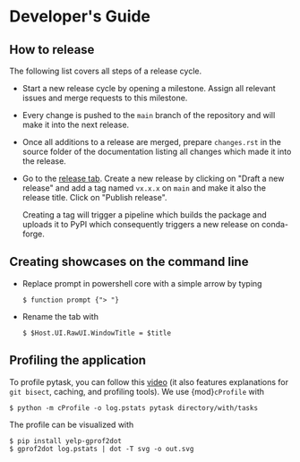 # Developer's Guide

## How to release

The following list covers all steps of a release cycle.

- Start a new release cycle by opening a milestone. Assign all relevant issues and merge
  requests to this milestone.

- Every change is pushed to the `main` branch of the repository and will make it into
  the next release.

- Once all additions to a release are merged, prepare `changes.rst` in the source folder
  of the documentation listing all changes which made it into the release.

- Go to the [release tab](https://github.com/pytask-dev/pytask/releases). Create a new
  release by clicking on "Draft a new release" and add a tag named `vx.x.x` on `main`
  and make it also the release title. Click on "Publish release".

  Creating a tag will trigger a pipeline which builds the package and uploads it to PyPI
  which consequently triggers a new release on conda-forge.

## Creating showcases on the command line

- Replace prompt in powershell core with a simple arrow by typing

  ```console
  $ function prompt {"> "}
  ```

- Rename the tab with

  ```console
  $ $Host.UI.RawUI.WindowTitle = $title
  ```

## Profiling the application

To profile pytask, you can follow this
[video](https://www.youtube.com/watch?v=qiZyDLEJHh0) (it also features explanations for
`git bisect`, caching, and profiling tools). We use {mod}`cProfile` with

```console
$ python -m cProfile -o log.pstats pytask directory/with/tasks
```

The profile can be visualized with

```console
$ pip install yelp-gprof2dot
$ gprof2dot log.pstats | dot -T svg -o out.svg
```
